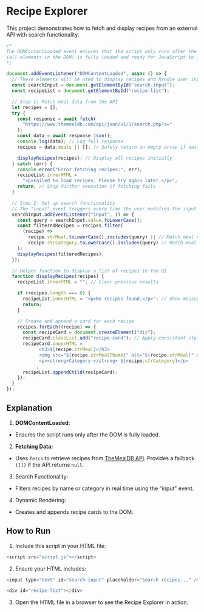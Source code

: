 # Recipe Explorer

This project demonstrates how to fetch and display recipes from an external API with search functionality.

```js
/*
The DOMContentLoaded event ensures that the script only runs after the document's structure 
(all elements in the DOM) is fully loaded and ready for JavaScript to interact with.
*/

document.addEventListener("DOMContentLoaded", async () => {
  // These elements will be used to display recipes and handle user input.
  const searchInput = document.getElementById("search-input");
  const recipeList = document.getElementById("recipe-list");

  // Step 1: Fetch meal data from the API
  let recipes = [];
  try {
    const response = await fetch(
      "https://www.themealdb.com/api/json/v1/1/search.php?s="
    );
    const data = await response.json();
    console.log(data); // Log full response
    recipes = data.meals || []; // Safely return an empty array if data.meals is null

    displayRecipes(recipes); // Display all recipes initially
  } catch (err) {
    console.error("Error fetching recipes:", err);
    recipeList.innerHTML =
      "<p>Failed to load recipes. Please try again later.</p>";
    return; // Stop further execution if fetching fails
  }

  // Step 2: Set up search functionality
  // The "input" event triggers every time the user modifies the input field, providing real-time search results.
  searchInput.addEventListener("input", () => {
    const query = searchInput.value.toLowerCase();
    const filteredRecipes = recipes.filter(
      (recipe) =>
        recipe.strMeal.toLowerCase().includes(query) || // Match meal name
        recipe.strCategory.toLowerCase().includes(query) // Match meal category
    );
    displayRecipes(filteredRecipes);
  });

  // Helper function to display a list of recipes in the UI
  function displayRecipes(recipes) {
    recipeList.innerHTML = ""; // Clear previous results

    if (recipes.length === 0) {
      recipeList.innerHTML = "<p>No recipes found.</p>"; // Show message if no recipes match
      return;
    }

    // Create and append a card for each recipe
    recipes.forEach((recipe) => {
      const recipeCard = document.createElement("div");
      recipeCard.classList.add("recipe-card"); // Apply consistent styling
      recipeCard.innerHTML = `
            <h3>${recipe.strMeal}</h3>
            <img src="${recipe.strMealThumb}" alt="${recipe.strMeal}" width="70">
            <p><strong>Category:</strong> ${recipe.strCategory}</p>
          `;
      recipeList.appendChild(recipeCard);
    });
  }
});
```

## Explanation

1. **DOMContentLoaded:**

- Ensures the script runs only after the DOM is fully loaded.

2. **Fetching Data:**

- Uses `fetch` to retrieve recipes from [TheMealDB API](https://publicapis.io/the-meal-db-api).
  Provides a fallback `([])` if the API returns `null`.

3. Search Functionality:

- Filters recipes by name or category in real time using the "input" event.

4. Dynamic Rendering:

- Creates and appends recipe cards to the DOM.

## How to Run

1. Include this script in your HTML file:

```js
<script src="script.js"></script>
```

2. Ensure your HTML includes:

```js
<input type="text" id="search-input" placeholder="Search recipes..." />
```

```js
<div id="recipe-list"></div>
```

3. Open the HTML file in a browser to see the Recipe Explorer in action.
